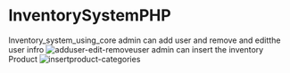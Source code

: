 # InventorySystemPHP
Inventory_system_using_core 
admin can add user and remove and editthe user infro
![adduser-edit-removeuser](https://github.com/amit3075/InventorySystemPHP/assets/54049938/7e9199fb-bf21-4dfe-a0f1-7b84864d63a0)
admin can insert the inventory Product 
![insertproduct-categories](https://github.com/amit3075/InventorySystemPHP/assets/54049938/540a4732-9205-41df-b1ab-d1edf34f73c3)
